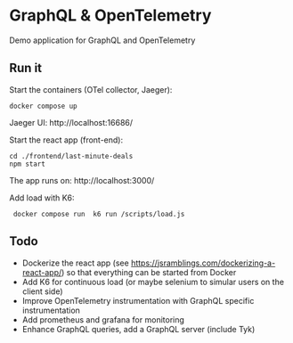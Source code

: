 # GraphQL & OpenTelemetry

Demo application for GraphQL and OpenTelemetry


## Run it

Start the containers (OTel collector, Jaeger):

```
docker compose up
```

Jaeger UI: http://localhost:16686/


Start the react app (front-end):

```
cd ./frontend/last-minute-deals
npm start
```

The app runs on: http://localhost:3000/


Add load with K6:

```
 docker compose run  k6 run /scripts/load.js
```


## Todo

* Dockerize the react app (see https://jsramblings.com/dockerizing-a-react-app/) so that everything can be started from Docker
* Add K6 for continuous load (or maybe selenium to simular users on the client side)
* Improve OpenTelemetry instrumentation with GraphQL specific instrumentation
* Add prometheus and grafana for monitoring
* Enhance GraphQL queries, add a GraphQL server (include Tyk)


